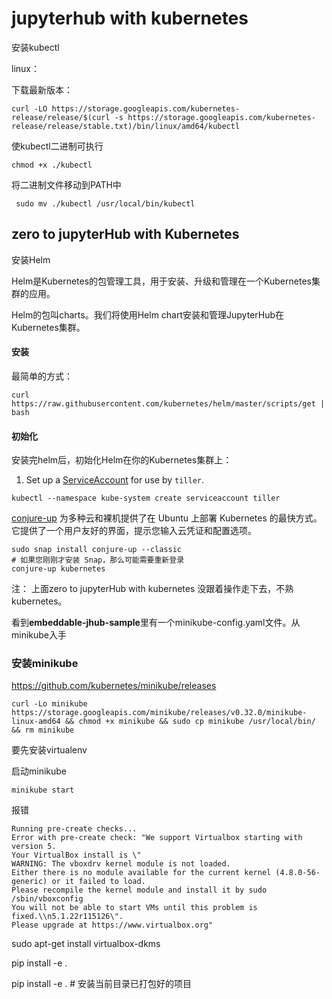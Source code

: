 # jupyterhub with kubernetes 

安装kubectl

linux：

下载最新版本：

```
curl -LO https://storage.googleapis.com/kubernetes-release/release/$(curl -s https://storage.googleapis.com/kubernetes-release/release/stable.txt)/bin/linux/amd64/kubectl
```

使kubectl二进制可执行

````
chmod +x ./kubectl
````

将二进制文件移动到PATH中

```
 sudo mv ./kubectl /usr/local/bin/kubectl
```

## zero to jupyterHub with Kubernetes

安装Helm

Helm是Kubernetes的包管理工具，用于安装、升级和管理在一个Kubernetes集群的应用。

Helm的包叫charts。我们将使用Helm chart安装和管理JupyterHub在Kubernetes集群。

#### 安装

最简单的方式：

```
curl https://raw.githubusercontent.com/kubernetes/helm/master/scripts/get | bash
```

#### 初始化

安装完helm后，初始化Helm在你的Kubernetes集群上：

1. Set up a [ServiceAccount](https://kubernetes.io/docs/tasks/configure-pod-container/configure-service-account/) for use by `tiller`.

```
kubectl --namespace kube-system create serviceaccount tiller
```

[conjure-up](http://conjure-up.io/) 为多种云和裸机提供了在 Ubuntu 上部署 Kubernetes 的最快方式。它提供了一个用户友好的界面，提示您输入云凭证和配置选项。

```
sudo snap install conjure-up --classic
# 如果您刚刚才安装 Snap，那么可能需要重新登录
conjure-up kubernetes
```



注： 上面zero to jupyterHub with kubernetes 没跟着操作走下去，不熟kubernetes。

看到**embeddable-jhub-sample**里有一个minikube-config.yaml文件。从minikube入手

### 安装minikube

https://github.com/kubernetes/minikube/releases

```
curl -Lo minikube https://storage.googleapis.com/minikube/releases/v0.32.0/minikube-linux-amd64 && chmod +x minikube && sudo cp minikube /usr/local/bin/ && rm minikube
```

要先安装virtualenv



启动minikube

```
minikube start
```

报错 

```
Running pre-create checks...
Error with pre-create check: "We support Virtualbox starting with version 5. 
Your VirtualBox install is \"
WARNING: The vboxdrv kernel module is not loaded. 
Either there is no module available for the current kernel (4.8.0-56-generic) or it failed to load. 
Please recompile the kernel module and install it by sudo /sbin/vboxconfig
You will not be able to start VMs until this problem is fixed.\\n5.1.22r115126\". 
Please upgrade at https://www.virtualbox.org"
```



sudo apt-get install virtualbox-dkms



pip install -e .

pip install -e . # 安装当前目录已打包好的项目 